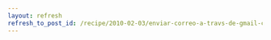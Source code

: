 ```yaml
---
layout: refresh
refresh_to_post_id: /recipe/2010-02-03/enviar-correo-a-travs-de-gmail-con-python
---
```


